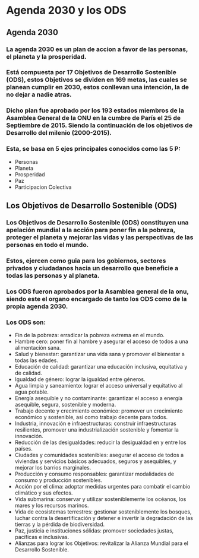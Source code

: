 # Agenda 2030 y los ODS
## Agenda 2030
### La agenda 2030 es un plan de accion a favor de las personas, el planeta y la prosperidad. 
### Está compuesta por 17 Objetivos de Desarrollo Sostenible (ODS), estos Objetivos se dividen en 169 metas, las cuales se planean cumplir en 2030, estos conllevan una intención, la de no dejar a nadie atras.
###  Dicho plan fue aprobado por los 193 estados miembros de la Asamblea General de la ONU en la cumbre de París el 25 de Septiembre de 2015. Siendo la continuación de los objetivos de Desarrollo del milenio (2000-2015).
### Esta, se basa en 5 ejes principales conocidos como las 5 P:
  - Personas
  - Planeta
  - Prosperidad
  - Paz
  - Participacion Colectiva

## Los Objetivos de Desarrollo Sostenible (ODS)
###  Los Objetivos de Desarrollo Sostenible (ODS) constituyen una apelación mundial a la acción para poner fin a la pobreza, proteger el planeta y mejorar las vidas y las perspectivas de las personas en todo el mundo.
### Estos, ejercen como guia para los gobiernos, sectores privados y ciudadanos hacia un desarrollo que beneficie a todas las personas y al planeta.
### Los ODS fueron aprobados por la Asamblea general de la onu, siendo este el organo encargado de tanto los ODS como de la propia agenda 2030.
### Los ODS son:

  - Fin de la pobreza: erradicar la pobreza extrema en el mundo.
  - Hambre cero: poner fin al hambre y asegurar el acceso de todos a una alimentación sana.
  - Salud y bienestar: garantizar una vida sana y promover el bienestar a todas las edades.
  - Educación de calidad: garantizar una educación inclusiva, equitativa y de calidad.
  - Igualdad de género: lograr la igualdad entre géneros.
  - Agua limpia y saneamiento: lograr el acceso universal y equitativo al agua potable.
  - Energía asequible y no contaminante: garantizar el acceso a energía asequible, segura, sostenible y moderna.
  - Trabajo decente y crecimiento económico: promover un crecimiento económico y sostenible, así como trabajo decente para todos.
  - Industria, innovación e infraestructuras: construir infraestructuras resilientes, promover una industrialización sostenible y fomentar la innovación.
  - Reducción de las desigualdades: reducir la desigualdad en y entre los países.
  - Ciudades y comunidades sostenibles: asegurar el acceso de todos a viviendas y servicios básicos adecuados, seguros y asequibles, y mejorar los barrios marginales.
  - Producción y consumo responsables: garantizar modalidades de consumo y producción sostenibles.
  - Acción por el clima: adoptar medidas urgentes para combatir el cambio climático y sus efectos.
  - Vida submarina: conservar y utilizar sosteniblemente los océanos, los mares y los recursos marinos.
  - Vida de ecosistemas terrestres: gestionar sosteniblemente los bosques, luchar contra la desertificación y detener e invertir la degradación de las tierras y la pérdida de biodiversidad.
  - Paz, justicia e instituciones sólidas: promover sociedades justas, pacíficas e inclusivas.
  - Alianzas para lograr los Objetivos: revitalizar la Alianza Mundial para el Desarrollo Sostenible.
